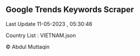 

## Google Trends Keywords Scraper 
 
Last Update 11-05-2023 , 05:30:46

Country List :
VIETNAM.json



© Abdul Muttaqin 
